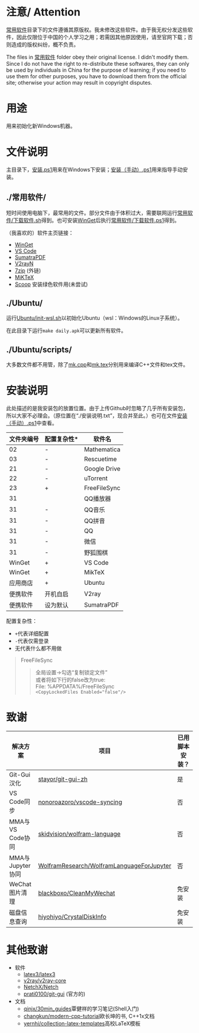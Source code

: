# 注意/ Attention
[常用软件](常用软件/)目录下的文件遵循其原版权。我未修改这些软件。由于我无权分发这些软件，因此仅限位于中国的个人学习之用；若需因其他原因使用，请至官网下载；否则造成的版权纠纷，概不负责。

The files in [常用软件](常用软件/) folder obey their original license. I didn't modify them. Since I do not have the right to re-distribute these softwares, they can only be used by individuals in China for the purpose of learning; if you need to use them for other purposes, you have to download them from the official site; otherwise your action may result in copyright disputes.

# 用途
用来初始化新Windows机器。

# 文件说明
主目录下，[安装.ps1](安装.ps1)用来在Windows下安装；[安装（手动）.ps1](安装（手动）.ps1)用来指导手动安装。

## ./常用软件/
短时间使用电脑下，最常用的文件。部分文件由于体积过大，需要联网运行[常用软件/下载软件.sh](常用软件/下载软件.sh)得到。也可安装[WinGet](常用软件/winget%20v0.1.appxbundle)后执行[常用软件/下载软件.ps1](常用软件/下载软件.ps1)得到。

（我喜欢的）软件主页链接：
- [WinGet](https://github.com/microsoft/winget-cli)
- [VS Code](https://github.com/microsoft/vscode)
- [SumatraPDF](https://github.com/sumatrapdfreader/sumatrapdf)
- [V2rayN](https://github.com/2dust/v2rayN)
- [7zip](https://www.7-zip.org/) (外链)
- [MiKTeX](https://github.com/MiKTeX/miktex)
- [Scoop](https://github.com/lukesampson/scoop) 安装绿色软件用(未尝试)

## ./Ubuntu/
运行[Ubuntu/init-wsl.sh](Ubuntu/init-wsl.sh)以初始化Ubuntu（wsl：Windows的Linux子系统）。

在此目录下运行`make daily.apk`可以更新所有软件。
## ./Ubuntu/scripts/
大多数文件都不用管，除了[mk.cpp](Ubuntu/scripts/mk.cpp)和[mk.tex](Ubuntu/scripts/mk.tex)分别用来编译C++文件和tex文件。

# 安装说明
此处描述的是我安装包的放置位置。由于上传Github时忽略了几乎所有安装包，所以大家不必理会。（原位置在“./安装说明.txt”，现合并至此。）也可在文件[安装（手动）.ps1](安装（手动）.ps1)中查看。

| 文件夹编号 | 配置复杂性* | 软件名       |
| - | - | -  |
| 02         | -           | Mathematica  |
| 03         | -           | Rescuetime   |
| 21         | -           | Google Drive |
| 22         | -           | uTorrent     |
| 23         | +           | FreeFileSync |
| 31         |             | QQ播放器     |
| 31         | -           | QQ音乐       |
| 31         | -           | QQ拼音       |
| 31         | -           | QQ           |
| 31         | -           | 微信         |
| 31         | -           | 野狐围棋     |
| WinGet     | +           | VS Code      |
| WinGet     | +           | MikTeX       |
| 应用商店   | +           | Ubuntu       |
| 便携软件   | 开机自启    | V2ray        |
| 便携软件   | 设为默认    | SumatraPDF   |

配置复杂性：
* `+`代表详细配置
* `-`代表仅需登录
* 无代表什么都不用做

> FreeFileSync  
>> 全局设置->勾选“复制锁定文件”  
>> 或者将如下行的false改为true:  
>> File: %APPDATA%/FreeFileSync  
>> `<CopyLockedFiles Enabled="false"/>` 

# 致谢
| 解决方案 | 项目 | 已用脚本安装？ |
| - | - | - |
| Git-Gui汉化 | [stayor/git-gui-zh](https://github.com/stayor/git-gui-zh) | 是 |
| VS Code同步 | [nonoroazoro/vscode-syncing](https://github.com/nonoroazoro/vscode-syncing) | 否 |
| MMA与VS Code协同 | [skidvision/wolfram-language](https://github.com/skidvision/wolfram-language) | 否 |
| MMA与Jupyter协同 | [WolframResearch/WolframLanguageForJupyter](https://github.com/WolframResearch/WolframLanguageForJupyter) | 否 |
| WeChat图片清理 | [blackboxo/CleanMyWechat](https://github.com/blackboxo/CleanMyWechat) | 免安装 |
| 磁盘信息查询 | [hiyohiyo/CrystalDiskInfo](https://github.com/hiyohiyo/CrystalDiskInfo) | 免安装 |

# 其他致谢
- 软件
	- [latex3/latex3](https://github.com/latex3/latex3)
	- [v2ray/v2ray-core](https://github.com/v2ray/v2ray-core)
	- [NetchX/Netch](https://github.com/NetchX/Netch)
	- [prati0100/git-gui](https://github.com/prati0100/git-gui) (官方的)
- 文档
	- [qinjx/30min_guides](https://github.com/qinjx/30min_guides)覃健祥的学习笔记(Shell入门)
	- [changkun/modern-cpp-tutorial](https://github.com/changkun/modern-cpp-tutorial)欧长坤的书, C++1x文档
	- [yernhi/collection-latex-templates](https://github.com/yernhi/collection-latex-templates)高校LaTeX模板